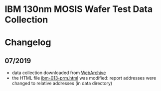 # IBM 130nm MOSIS Wafer Test Data Collection
 
# Changelog

## 07/2019
  * data collection downloaded from [WebArchive](https://web.archive.org/web/20110909162138/http://www.mosis.com/Technical/Testdata/ibm-013-prm.html)
  * the HTML file [ibm-013-prm.html](ibm-013-prm.html) was modified: report addresses were changed to relative addresses (in data directory)
